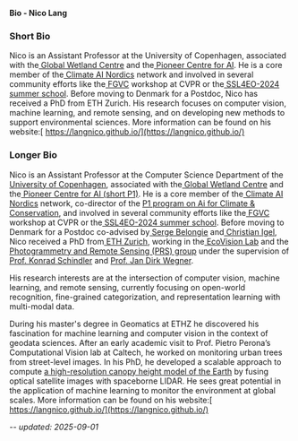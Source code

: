 **Bio - Nico Lang** 

### Short Bio

Nico is an Assistant Professor at the University of Copenhagen, associated with the[ Global Wetland Centre](https://globalwetlandcenter.ku.dk/) and the[ Pioneer Centre for AI](https://www.aicentre.dk/). He is a core member of the[ Climate AI Nordics](https://climateainordics.com/) network and involved in several community efforts like the[ FGVC](https://sites.google.com/view/fgvc12/) workshop at CVPR or the[ SSL4EO-2024 summer school](https://langnico.github.io/posts/SSL4EO-2024-review/). Before moving to Denmark for a Postdoc, Nico has received a PhD from ETH Zurich. His research focuses on computer vision, machine learning, and remote sensing, and on developing new methods to support environmental sciences. More information can be found on his website:[ https://langnico.github.io/](https://langnico.github.io/)


### Longer Bio

Nico is an Assistant Professor at the Computer Science Department of the[ University of Copenhagen](https://www.ku.dk/english/), associated with the[ Global Wetland Centre](https://globalwetlandcenter.ku.dk/) and the[ Pioneer Centre for AI (short P1)](https://www.aicentre.dk/). He is a core member of the[ Climate AI Nordics](https://climateainordics.com/) network, co-director of the [P1 program on Ai for Climate & Conservation](https://www.aicentre.dk/ai-for-climate-conservation), and involved in several community efforts like the[ FGVC](https://sites.google.com/view/fgvc12/) workshop at CVPR or the[ SSL4EO-2024 summer school](https://langnico.github.io/posts/SSL4EO-2024-review/). Before moving to Denmark for a Postdoc co-advised by[ Serge Belongie](https://sergebelongie.github.io/) and[ Christian Igel](https://christian-igel.github.io/), Nico received a PhD from[ ETH Zurich](https://ethz.ch/en.html), working in the[ EcoVision Lab](https://prs.igp.ethz.ch/ecovision.html) and the[ Photogrammetry and Remote Sensing (PRS) group](https://prs.igp.ethz.ch/) under the supervision of [Prof. Konrad Schindler](https://igp.ethz.ch/personen/person-detail.html?persid=143986) and [Prof. Jan Dirk Wegner](https://igp.ethz.ch/personen/person-detail.html?persid=186562).

His research interests are at the intersection of computer vision, machine learning, and remote sensing, currently focusing on open-world recognition, fine-grained categorization, and representation learning with multi-modal data. 

During his master's degree in Geomatics at ETHZ he discovered his fascination for machine learning and computer vision in the context of geodata sciences. After an early academic visit to Prof. Pietro Perona’s Computational Vision lab at Caltech, he worked on monitoring urban trees from street-level images. In his PhD, he developed a scalable approach to compute [a high-resolution canopy height model of the Earth](https://langnico.github.io/globalcanopyheight/) by fusing optical satellite images with spaceborne LIDAR. He sees great potential in the application of machine learning to monitor the environment at global scales. More information can be found on his website:[ https://langnico.github.io/](https://langnico.github.io/)



*-- updated: 2025-09-01* 
